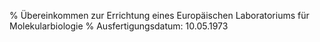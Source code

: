 % Übereinkommen zur Errichtung eines Europäischen Laboratoriums für Molekularbiologie
% Ausfertigungsdatum: 10.05.1973
 
